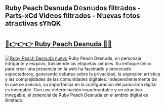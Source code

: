 ## Ruby Peach Desnuda D𝚎sn𝚞dos filtr𝚊dos - Parts-xCd Vid𝚎os filtr𝚊dos - N𝚞evas f𝚘tos atr𝚊ctivas sYhQK

# <h2><a href="http://mbd8le.tromn.icu/?c=Ruby+Peach+Desnuda">🔗👉👉👉 Ruby Peach Desnuda 🔗🔗</a></h2>

[![Ruby Peach Desnuda nuevo](https://i.imgur.com/pEAQMta.gif)](http://mbd8le.tromn.icu/?c=Ruby+Peach+Desnuda)
Ruby Peach Desnuda, un personaje intrigante y esquivo, trasciende las etiquetas simples. Su enfoque único para crear una presencia en la web ha fascinado y provocado espectadores, generando debates sobre la privacidad, la expresión artística y las complejidades de las comunidades digitales. Independientemente de lo que se avecina, su importancia en la configuración del panorama digital es innegable. Con una determinación inquebrantable y un atractivo innegable, el potencial de Ruby Peach Desnuda en el ámbito digital es ilimitado.
